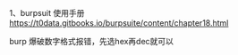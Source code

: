 1、burpsuit 使用手册 https://t0data.gitbooks.io/burpsuite/content/chapter18.html

   burp 爆破数字格式报错，先选hex再dec就可以
